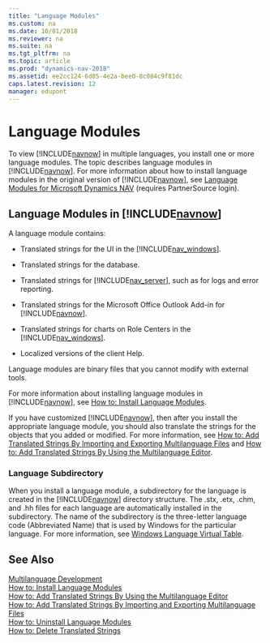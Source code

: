 ```yaml
---
title: "Language Modules"
ms.custom: na
ms.date: 10/01/2018
ms.reviewer: na
ms.suite: na
ms.tgt_pltfrm: na
ms.topic: article
ms.prod: "dynamics-nav-2018"
ms.assetid: ee2cc124-6d85-4e2a-bee0-8c084c9f81dc
caps.latest.revision: 12
manager: edupont
---
```

# Language Modules
To view [!INCLUDE[navnow](includes/navnow_md.md)] in multiple languages, you install one or more language modules. The topic describes language modules in [!INCLUDE[navnow](includes/navnow_md.md)]. For more information about how to install language modules in the original version of [!INCLUDE[navnow](includes/navnow_md.md)], see [Language Modules for Microsoft Dynamics NAV](https://go.microsoft.com/fwlink/?LinkId=157364) \(requires PartnerSource login\).  
  
## Language Modules in [!INCLUDE[navnow](includes/navnow_md.md)]  
 A language module contains:  
  
-   Translated strings for the UI in the [!INCLUDE[nav_windows](includes/nav_windows_md.md)].  
  
-   Translated strings for the database.  
  
-   Translated strings for [!INCLUDE[nav_server](includes/nav_server_md.md)], such as for logs and error reporting.  
  
-   Translated strings for the Microsoft Office Outlook Add-in for [!INCLUDE[navnow](includes/navnow_md.md)].  
  
-   Translated strings for charts on Role Centers in the [!INCLUDE[nav_windows](includes/nav_windows_md.md)].  
  
-   Localized versions of the client Help.  
  
 Language modules are binary files that you cannot modify with external tools.  
  
 For more information about installing language modules in [!INCLUDE[navnow](includes/navnow_md.md)], see [How to: Install Language Modules](How-to--Install-Language-Modules.md).  
  
 If you have customized [!INCLUDE[navnow](includes/navnow_md.md)], then after you install the appropriate language module, you should also translate the strings for the objects that you added or modified. For more information, see [How to: Add Translated Strings By Importing and Exporting Multilanguage Files](How-to--Add-Translated-Strings-By-Importing-and-Exporting-Multilanguage-Files.md) and [How to: Add Translated Strings By Using the Multilanguage Editor](How-to--Add-Translated-Strings-By-Using-the-Multilanguage-Editor.md).  
  
### Language Subdirectory  
 When you install a language module, a subdirectory for the language is created in the [!INCLUDE[navnow](includes/navnow_md.md)] directory structure. The .stx, .etx, .chm, and .hh files for each language are automatically installed in the subdirectory. The name of the subdirectory is the three-letter language code \(Abbreviated Name\) that is used by Windows for the particular language. For more information, see [Windows Language Virtual Table](Windows-Language-Virtual-Table.md).  
  
## See Also  
 [Multilanguage Development](Multilanguage-Development.md)   
 [How to: Install Language Modules](How-to--Install-Language-Modules.md)   
 [How to: Add Translated Strings By Using the Multilanguage Editor](How-to--Add-Translated-Strings-By-Using-the-Multilanguage-Editor.md)   
 [How to: Add Translated Strings By Importing and Exporting Multilanguage Files](How-to--Add-Translated-Strings-By-Importing-and-Exporting-Multilanguage-Files.md)   
 [How to: Uninstall Language Modules](How-to--Uninstall-Language-Modules.md)   
 [How to: Delete Translated Strings](How-to--Delete-Translated-Strings.md)